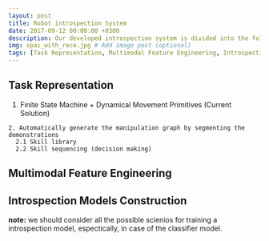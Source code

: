 ```yaml
---
layout: post
title: Robot introspection System
date: 2017-09-12 00:00:00 +0300
description: Our developed introspection system is divided into the following modulars, i.e. **Task Representation, Multimodal Feature Engineering, Introspection Models Construction, Anomaly Detection, Anomaly Classification, Anomaly Recovery, Synthetic Multivariate Time Series Argumentation...** 
img: spai_with_reco.jpg # Add image post (optional)
tags: [Task Representation, Multimodal Feature Engineering, Introspection Models Construction, Anomaly Detection, Anomaly Classification, Anomaly Recovery, Synthetic Multivariate Time Series Argumentation] # add tag
---
```

## Task Representation
1. Finite State Machine + Dynamical Movement Primitives (Current Solution)

```
2. Automatically generate the manipulation graph by segmenting the demonstrations
  2.1 Skill library
  2.2 Skill sequencing (decision making)
```
## Multimodal Feature Engineering

## Introspection Models Construction
**note:** we should consider all the possible scienios for training a introspection model, espectically, in case of the classifier model.
